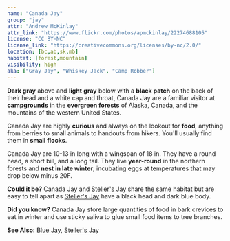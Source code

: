 ```yaml
---
name: "Canada Jay"
group: "jay"
attr: "Andrew McKinlay"
attr_link: "https://www.flickr.com/photos/apmckinlay/22274688105"
license: "CC BY-NC"
license_link: "https://creativecommons.org/licenses/by-nc/2.0/"
location: [bc,ab,sk,mb]
habitat: [forest,mountain]
visibility: high
aka: ["Gray Jay", "Whiskey Jack", "Camp Robber"]
---
```

**Dark gray** above and **light** **gray** below with a **black patch** on the back of their head and a white cap and throat, Canada Jay are a familiar visitor at **campgrounds** in the **evergreen forests** of Alaska, Canada, and the mountains of the western United States.

Canada Jay are highly **curious** and always on the lookout for **food**, anything from berries to small animals to handouts from hikers. You'll usually find them in **small flocks**.

Canada Jay are 10-13 in long with a wingspan of 18 in. They have a round head, a short bill, and a long tail. They live **year-round** in the northern forests and **nest in late winter**, incubating eggs at temperatures that may drop below minus 20F.

**Could it be?** Canada Jay and [Steller's Jay](/birds/steljay/) share the same habitat but are easy to tell apart as [Steller's Jay](/birds/steljay/) have a black head and dark blue body.

**Did you know?** Canada Jay store large quantities of food in bark crevices to eat in winter and use sticky saliva to glue small food items to tree branches.

<!-- generated, do not edit -->
**See Also:**
[Blue Jay](/birds/blujay/),
[Steller's Jay](/birds/steljay/)
